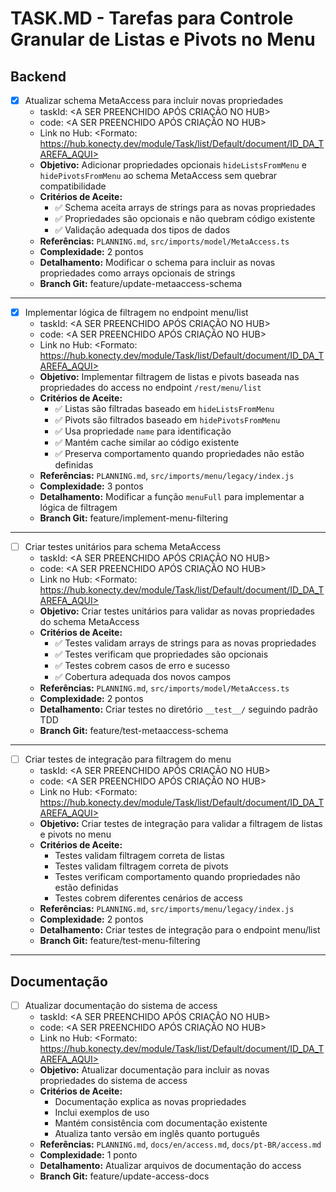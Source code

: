 # TASK.MD - Tarefas para Controle Granular de Listas e Pivots no Menu

## Backend

- [x] Atualizar schema MetaAccess para incluir novas propriedades
  - taskId: <A SER PREENCHIDO APÓS CRIAÇÃO NO HUB>
  - code: <A SER PREENCHIDO APÓS CRIAÇÃO NO HUB>
  - Link no Hub: <Formato: https://hub.konecty.dev/module/Task/list/Default/document/ID_DA_TAREFA_AQUI>
  - **Objetivo:** Adicionar propriedades opcionais `hideListsFromMenu` e `hidePivotsFromMenu` ao schema MetaAccess sem quebrar compatibilidade
  - **Critérios de Aceite:**
    - ✅ Schema aceita arrays de strings para as novas propriedades
    - ✅ Propriedades são opcionais e não quebram código existente
    - ✅ Validação adequada dos tipos de dados
  - **Referências:** `PLANNING.md`, `src/imports/model/MetaAccess.ts`
  - **Complexidade:** 2 pontos
  - **Detalhamento:** Modificar o schema para incluir as novas propriedades como arrays opcionais de strings
  - **Branch Git:** feature/update-metaaccess-schema

---

- [x] Implementar lógica de filtragem no endpoint menu/list
  - taskId: <A SER PREENCHIDO APÓS CRIAÇÃO NO HUB>
  - code: <A SER PREENCHIDO APÓS CRIAÇÃO NO HUB>
  - Link no Hub: <Formato: https://hub.konecty.dev/module/Task/list/Default/document/ID_DA_TAREFA_AQUI>
  - **Objetivo:** Implementar filtragem de listas e pivots baseada nas propriedades do access no endpoint `/rest/menu/list`
  - **Critérios de Aceite:**
    - ✅ Listas são filtradas baseado em `hideListsFromMenu`
    - ✅ Pivots são filtrados baseado em `hidePivotsFromMenu`
    - ✅ Usa propriedade `name` para identificação
    - ✅ Mantém cache similar ao código existente
    - ✅ Preserva comportamento quando propriedades não estão definidas
  - **Referências:** `PLANNING.md`, `src/imports/menu/legacy/index.js`
  - **Complexidade:** 3 pontos
  - **Detalhamento:** Modificar a função `menuFull` para implementar a lógica de filtragem
  - **Branch Git:** feature/implement-menu-filtering

---

- [ ] Criar testes unitários para schema MetaAccess
  - taskId: <A SER PREENCHIDO APÓS CRIAÇÃO NO HUB>
  - code: <A SER PREENCHIDO APÓS CRIAÇÃO NO HUB>
  - Link no Hub: <Formato: https://hub.konecty.dev/module/Task/list/Default/document/ID_DA_TAREFA_AQUI>
  - **Objetivo:** Criar testes unitários para validar as novas propriedades do schema MetaAccess
  - **Critérios de Aceite:**
    - ✅ Testes validam arrays de strings para as novas propriedades
    - ✅ Testes verificam que propriedades são opcionais
    - ✅ Testes cobrem casos de erro e sucesso
    - ✅ Cobertura adequada dos novos campos
  - **Referências:** `PLANNING.md`, `src/imports/model/MetaAccess.ts`
  - **Complexidade:** 2 pontos
  - **Detalhamento:** Criar testes no diretório `__test__/` seguindo padrão TDD
  - **Branch Git:** feature/test-metaaccess-schema

---

- [ ] Criar testes de integração para filtragem do menu
  - taskId: <A SER PREENCHIDO APÓS CRIAÇÃO NO HUB>
  - code: <A SER PREENCHIDO APÓS CRIAÇÃO NO HUB>
  - Link no Hub: <Formato: https://hub.konecty.dev/module/Task/list/Default/document/ID_DA_TAREFA_AQUI>
  - **Objetivo:** Criar testes de integração para validar a filtragem de listas e pivots no menu
  - **Critérios de Aceite:**
    - Testes validam filtragem correta de listas
    - Testes validam filtragem correta de pivots
    - Testes verificam comportamento quando propriedades não estão definidas
    - Testes cobrem diferentes cenários de access
  - **Referências:** `PLANNING.md`, `src/imports/menu/legacy/index.js`
  - **Complexidade:** 2 pontos
  - **Detalhamento:** Criar testes de integração para o endpoint menu/list
  - **Branch Git:** feature/test-menu-filtering

---

## Documentação

- [ ] Atualizar documentação do sistema de access
  - taskId: <A SER PREENCHIDO APÓS CRIAÇÃO NO HUB>
  - code: <A SER PREENCHIDO APÓS CRIAÇÃO NO HUB>
  - Link no Hub: <Formato: https://hub.konecty.dev/module/Task/list/Default/document/ID_DA_TAREFA_AQUI>
  - **Objetivo:** Atualizar documentação para incluir as novas propriedades do sistema de access
  - **Critérios de Aceite:**
    - Documentação explica as novas propriedades
    - Inclui exemplos de uso
    - Mantém consistência com documentação existente
    - Atualiza tanto versão em inglês quanto português
  - **Referências:** `PLANNING.md`, `docs/en/access.md`, `docs/pt-BR/access.md`
  - **Complexidade:** 1 ponto
  - **Detalhamento:** Atualizar arquivos de documentação do access
  - **Branch Git:** feature/update-access-docs 